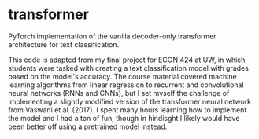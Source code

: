 # transformer

PyTorch implementation of the vanilla decoder-only transformer architecture for text classification.

This code is adapted from my final project for ECON 424 at UW, in which students were tasked with creating a text classification model with grades based on the model's accuracy. The course material covered machine learning algorithms from linear regression to recurrent and convolutional neural networks (RNNs and CNNs), but I set myself the challenge of implementing a slightly modified version of the transformer neural network from Vaswani et al. (2017). I spent many hours learning how to implement the model and I had a ton of fun, though in hindisght I likely would have been better off using a pretrained model instead.
